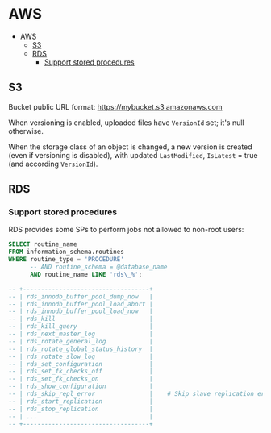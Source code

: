 # AWS

- [AWS](#aws)
  - [S3](#s3)
  - [RDS](#rds)
    - [Support stored procedures](#support-stored-procedures)

## S3

Bucket public URL format: https://mybucket.s3.amazonaws.com

When versioning is enabled, uploaded files have `VersionId` set; it's null otherwise.

When the storage class of an object is changed, a new version is created (even if versioning is disabled), with updated `LastModified`, `IsLatest` = true (and according `VersionId`).

## RDS

### Support stored procedures

RDS provides some SPs to perform jobs not allowed to non-root users:

```sql
SELECT routine_name
FROM information_schema.routines
WHERE routine_type = 'PROCEDURE'
      -- AND routine_schema = @database_name
      AND routine_name LIKE 'rds\_%';

-- +-----------------------------------+
-- | rds_innodb_buffer_pool_dump_now   |
-- | rds_innodb_buffer_pool_load_abort |
-- | rds_innodb_buffer_pool_load_now   |
-- | rds_kill                          |
-- | rds_kill_query                    |
-- | rds_next_master_log               |
-- | rds_rotate_general_log            |
-- | rds_rotate_global_status_history  |
-- | rds_rotate_slow_log               |
-- | rds_set_configuration             |
-- | rds_set_fk_checks_off             |
-- | rds_set_fk_checks_on              |
-- | rds_show_configuration            |
-- | rds_skip_repl_error               |    # Skip slave replication errors
-- | rds_start_replication             |
-- | rds_stop_replication              |
-- | ...                               |
-- +-----------------------------------+
```
